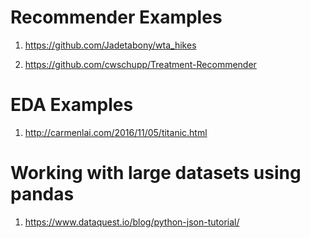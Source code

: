 # Recommender Examples 

  1. https://github.com/Jadetabony/wta_hikes
  
  2. https://github.com/cwschupp/Treatment-Recommender
  
  
# EDA Examples

  1. http://carmenlai.com/2016/11/05/titanic.html
  
# Working with large datasets using pandas 
  
  1. https://www.dataquest.io/blog/python-json-tutorial/
